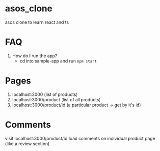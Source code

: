 # asos_clone
asos clone to learn react and ts

# FAQ
1. How do I run the app?
    - cd into sample-app and run `npm start`


# Pages
1. localhost:3000 (list of products)
2. localhost:3000/product (list of all products)
3. localhost:3000/product/id (a particular product -> get by it's id)

# Comments
visit localhost:3000/product/id
load comments on individual product page (like a review section)